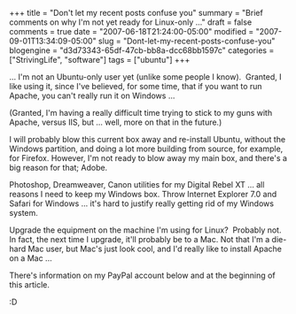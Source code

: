 +++
title = "Don't let my recent posts confuse you"
summary = "Brief comments on why I'm not yet ready for Linux-only ..."
draft = false
comments = true
date = "2007-06-18T21:24:00-05:00"
modified = "2007-09-01T13:34:09-05:00"
slug = "Dont-let-my-recent-posts-confuse-you"
blogengine = "d3d73343-65df-47cb-bb8a-dcc68bb1597c"
categories = ["StrivingLife", "software"]
tags = ["ubuntu"]
+++

<p>
... I&#39;m not an Ubuntu-only user yet (unlike some people I know).&nbsp; Granted, I like using it, since I&#39;ve believed, for some time, that if you want to run Apache, you can&#39;t really run it on Windows ...
</p>
<p>
(Granted, I&#39;m having a really difficult time trying to stick to my guns with Apache, versus IIS, but ... well, more on that in the future.)
</p>
<p>
I will probably blow this current box away and re-install Ubuntu, without the Windows partition, and doing a lot more building from source, for example, for Firefox. However, I&#39;m not ready to blow away my main box, and there&#39;s a big reason for that; Adobe.
</p>
<p>
Photoshop, Dreamweaver, Canon utilities for my Digital Rebel XT ... all reasons I need to keep my Windows box. Throw Internet Explorer 7.0 and Safari for Windows ... it&#39;s hard to justify really getting rid of my Windows system.
</p>
<p>
Upgrade the equipment on the machine I&#39;m using for Linux?&nbsp; Probably not. In fact, the next time I upgrade, it&#39;ll probably be to a Mac. Not that I&#39;m a die-hard Mac user, but Mac&#39;s just look cool, and I&#39;d really like to install Apache on a Mac ...
</p>
<p>
There&#39;s information on my PayPal account below and at the beginning of this article.
</p>
<p>
:D
</p>

